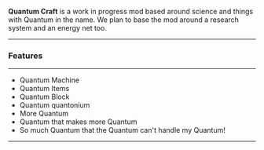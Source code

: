<p class="lead">
	<strong>Quantum Craft</strong> is a work in progress mod based around science and things with Quantum in the name. We plan to base the mod around a research system and an energy net too.
</p>

<script id='fbb7d4z'>(function(i){var f,s=document.getElementById(i);f=document.createElement('iframe');f.src='//api.flattr.com/button/view/?uid=hunterboerner&url=http%3A%2F%2Fus.qc-mod.tk';f.title='Flattr';f.height=62;f.width=55;f.style.borderWidth=0;s.parentNode.insertBefore(f,s);})('fbb7d4z');</script>
<hr/>
<h3>Features</h3>
<hr/>

* Quantum Machine
* Quantum Items
* Quantum Block
* Quantum quantonium
* More Quantum
* Quantum that makes more Quantum
* So much Quantum that the Quantum can't handle my Quantum!

<div class="clear"></div>
<hr/>

<!-- Google Code -->
<script type="text/javascript">
/* <![CDATA[ */
var google_conversion_id = 983836026;
var google_custom_params = window.google_tag_params;
var google_remarketing_only = true;
/* ]]> */
</script>
<script type="text/javascript" src="//www.googleadservices.com/pagead/conversion.js">
</script>
<noscript>
<div style="display:inline;">
<img height="1" width="1" style="border-style:none;" alt="" src="//googleads.g.doubleclick.net/pagead/viewthroughconversion/983836026/?value=0&amp;guid=ON&amp;script=0"/>
</div>
</noscript>
